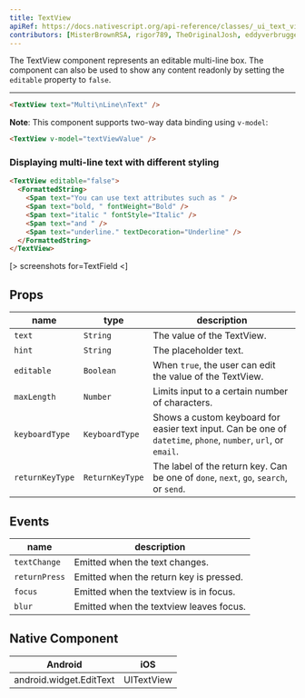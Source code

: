 ```yaml
---
title: TextView
apiRef: https://docs.nativescript.org/api-reference/classes/_ui_text_view_.textview
contributors: [MisterBrownRSA, rigor789, TheOriginalJosh, eddyverbruggen]
---
```


The TextView component represents an editable multi-line box.
The component can also be used to show any content readonly by setting the `editable` property to `false`.

---

```html
<TextView text="Multi\nLine\nText" />
```

**Note**: This component supports two-way data binding using `v-model`:

```html
<TextView v-model="textViewValue" />
```

### Displaying multi-line text with different styling

```html
<TextView editable="false">
  <FormattedString>
    <Span text="You can use text attributes such as " />
    <Span text="bold, " fontWeight="Bold" />
    <Span text="italic " fontStyle="Italic" />
    <Span text="and " />
    <Span text="underline." textDecoration="Underline" />
  </FormattedString>
</TextView>
```

[> screenshots for=TextField <]

## Props

| name | type | description |
|------|------|-------------|
| `text` | `String` | The value of the TextView.
| `hint` | `String` | The placeholder text.
| `editable` | `Boolean` | When `true`, the user can edit the value of the TextView.
| `maxLength` | `Number` | Limits input to a certain number of characters.
| `keyboardType` | `KeyboardType` | Shows a custom keyboard for easier text input. Can be one of `datetime`, `phone`, `number`, `url`, or `email`.
| `returnKeyType` | `ReturnKeyType` | The label of the return key. Can be one of `done`, `next`, `go`, `search`, or `send`.

## Events

| name | description |
|------|-------------|
| `textChange`| Emitted when the text changes.
| `returnPress`| Emitted when the return key is pressed.
| `focus`| Emitted when the textview is in focus.
| `blur`| Emitted when the textview leaves focus.

## Native Component
| Android | iOS |
|---------|-----|
| android.widget.EditText | UITextView
